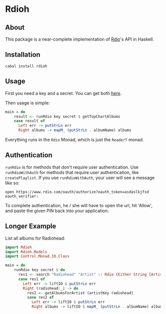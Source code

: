 # Rdioh

## About

This package is a near-complete implementation of [Rdio](http://rdio.com)'s API in Haskell.

## Installation

    cabal install rdioh

## Usage

First you need a key and a secret. You can get both [here](http://developer.rdio.com/member/register).

Then usage is simple:

```haskell
main = do
    result <- runRdio key secret $ getTopChartAlbums
    case result of
      Left err -> putStrLn err
      Right albums -> mapM_ (putStrLn . albumName) albums
```
Everything runs in the `Rdio` Monad, which is just the `ReaderT` monad.

## Authentication

`runRdio` is for methods that don't require user authentication. Use `runRdioWithAuth` for methods that require user authentication, like `createPlaylist`. If you use `runRdioWithAuth`, your user will see a message like so:

    open https://www.rdio.com/oauth/authorize?oauth_token=asdaslkjfsd
    oauth_verifier: 

To complete authentication, he / she will have to open the url, hit 'Allow', and paste the given PIN back into your application.

## Longer Example

List all albums for Radiohead:

```haskell
import Rdioh
import Rdioh.Models
import Control.Monad.IO.Class

main = do
    runRdio key secret $ do
      res1 <- search "Radiohead" "Artist" :: Rdio (Either String [Artist])
      case res1 of
        Left err -> liftIO $ putStrLn err
        Right (radiohead:_) -> do
          res2 <- getAlbumsForArtist (artistKey radiohead)
          case res2 of
            Left err -> liftIO $ putStrLn err
            Right albums -> liftIO $ mapM_ (putStrLn . albumName) albums
```
